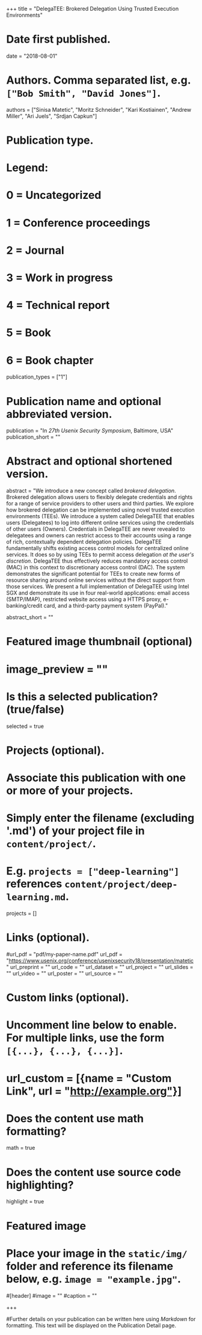+++
title = "DelegaTEE: Brokered Delegation Using Trusted Execution Environments"

# Date first published.
date = "2018-08-01"

# Authors. Comma separated list, e.g. `["Bob Smith", "David Jones"]`.
authors = ["Sinisa Matetic", "Moritz Schneider", "Kari Kostiainen", "Andrew Miller", "Ari Juels", "Srdjan Capkun"]

# Publication type.
# Legend:
# 0 = Uncategorized
# 1 = Conference proceedings
# 2 = Journal
# 3 = Work in progress
# 4 = Technical report
# 5 = Book
# 6 = Book chapter
publication_types = ["1"]

# Publication name and optional abbreviated version.
publication = "In *27th Usenix Security Symposium*, Baltimore, USA"
publication_short = ""

# Abstract and optional shortened version.
abstract = "We introduce a new concept called *brokered delegation*. Brokered delegation allows users to flexibly delegate credentials and rights for a range of service providers to other users and third parties. We explore how brokered delegation can be implemented using novel trusted execution environments (TEEs). We introduce a system called DelegaTEE that enables users (Delegatees) to log into different online services using the credentials of other users (Owners). Credentials in DelegaTEE are never revealed to delegatees and owners can restrict access to their accounts using a range of rich, contextually dependent delegation policies. DelegaTEE fundamentally shifts existing access control models for centralized online services. It does so by using TEEs to permit access delegation *at the user's discretion*. DelegaTEE thus effectively reduces mandatory access control (MAC) in this context to discretionary access control (DAC). The system demonstrates the significant potential for TEEs to create new forms of resource sharing around online services without the direct support from those services. We present a full implementation of DelegaTEE using Intel SGX and demonstrate its use in four real-world applications: email access (SMTP/IMAP), restricted website access using a HTTPS proxy, e-banking/credit card, and a third-party payment system (PayPal)."


abstract_short = ""

# Featured image thumbnail (optional)
# image_preview = ""

# Is this a selected publication? (true/false)
selected = true

# Projects (optional).
#   Associate this publication with one or more of your projects.
#   Simply enter the filename (excluding '.md') of your project file in `content/project/`.
#   E.g. `projects = ["deep-learning"]` references `content/project/deep-learning.md`.
projects = []

# Links (optional).
#url_pdf = "pdf/my-paper-name.pdf"
url_pdf = "https://www.usenix.org/conference/usenixsecurity18/presentation/matetic"
url_preprint = ""
url_code = ""
url_dataset = ""
url_project = ""
url_slides = ""
url_video = ""
url_poster = ""
url_source = ""

# Custom links (optional).
#   Uncomment line below to enable. For multiple links, use the form `[{...}, {...}, {...}]`.
# url_custom = [{name = "Custom Link", url = "http://example.org"}]

# Does the content use math formatting?
math = true

# Does the content use source code highlighting?
highlight = true

# Featured image
# Place your image in the `static/img/` folder and reference its filename below, e.g. `image = "example.jpg"`.
#[header]
#image = ""
#caption = ""

+++

#Further details on your publication can be written here using *Markdown* for formatting. This text will be displayed on the Publication Detail page.